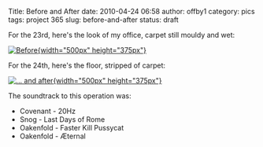 Title: Before and After
date: 2010-04-24 06:58
author: offby1
category: pics
tags: project 365
slug: before-and-after
status: draft

For the 23rd, here's the look of my office, carpet still mouldy and wet:

[![Before](http://farm5.static.flickr.com/4049/4547600790_a317b75c6a.jpg){width="500px" height="375px"}](http://www.flickr.com/photos/offbyone/4547600790/)

For the 24th, here's the floor, stripped of carpet:

[![\... and after](http://farm5.static.flickr.com/4055/4546986289_46eb805ea3.jpg){width="500px" height="375px"}](http://www.flickr.com/photos/offbyone/4546986289/)

The soundtrack to this operation was:

- Covenant - 20Hz
- Snog - Last Days of Rome
- Oakenfold - Faster Kill Pussycat
- Oakenfold - Æternal
